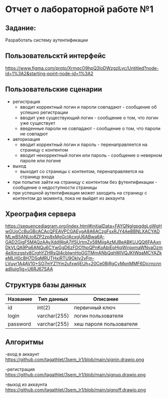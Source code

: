 # Отчет о лабораторной работе №1 

## Задание:
Разработать систему аутентификации

## Пользовательсктй интерфейс
https://www.figma.com/proto/XrmqcO9hpQ3loDWzgzlLyc/Untitled?node-id=1%3A2&starting-point-node-id=1%3A2

## Пользовательские сценарии
 - регистрация
    - вводит корректный логин и пароли совпадают - сообщение об успешно регистрации
    - вводит уже существующий логин - сообщение о том, что логин уже существует
    - введенные пароли не совпадают - сообщение о том, что пароли не совпадют
 - авторизация
    - вводит корректный логин и пароль - перенаправляется на страницу с контентом
    - вводит некорректный логин или пароль - сообщение о неверном пароле или логине
 - выход
    - выходит со страницы с контентом, перенаправляется на страницу входа
- при попытке зайти на страницу с контентом без футентификации - сообщение о недоступности страницы
- при успешной аутентификации может заходить на страницу с контентом до момента, пока не выйдет из аккаунта

## Xреография сервера
https://sequencediagram.org/index.html#initialData=FAYQNglgpgdgLgWgHwGUoCcBuGBcACAcQFEAVPCGAEygA8A6ACzgFsxRJY4AeBBNLXACYADMLwB5ANLto8ZP2zp8xMgGcIAcxgU6ABwa6A-GAD2GigF5MAQzAAyXddWqA7ifSUrtmZx58MijgAzMJBeABKUJQQ6FAAxnDkVLQA9Pq6ANQu6CYwGgD6zFDO1hpQPnKoAbiEpHjqWjrpxmaWNvaOzm4eXmzgsty8CrghYZHRsQl4cblwnHoGGTMmANbQqhWIVQJKtWqaMCYAZkeMLH0c8H7DSqMRUTHxiRTU9OkIy2vFm-LVuyr1A4AV10+SO7mYZ1Ym2ufxwIjEUh+20Ce0BjRgCyMpnMMF6Dicrncnnadliuig1jg+U6RJ67SAA

## Структурв базы данных
|Название|Тип данных  |Описание               | 
|--------|------------|-----------------------|
|id      |int(2)      |первичный ключ         |
|login   |varchar(255)|логин пользователя     |
|password|varchar(255)|хеш пароля пользователя|

## Алгоритмы
-вход в аккаунт
  https://github.com/tagathlet/3sem_lr1/blob/main/signin.drawio.png
  
-регистрация
  https://github.com/tagathlet/3sem_lr1/blob/main/signup.drawio.png
  
-выход из аккаунта
  https://github.com/tagathlet/3sem_lr1/blob/main/signoff.drawio.png
